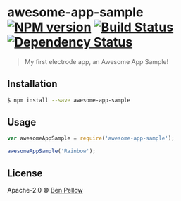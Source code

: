 # awesome-app-sample [![NPM version][npm-image]][npm-url] [![Build Status][travis-image]][travis-url] [![Dependency Status][daviddm-image]][daviddm-url]
> My first electrode app, an Awesome App Sample!

## Installation

```sh
$ npm install --save awesome-app-sample
```

## Usage

```js
var awesomeAppSample = require('awesome-app-sample');

awesomeAppSample('Rainbow');
```
## License

Apache-2.0 © [Ben Pellow](https://gecgithub01.walmart.com/bpellow)


[npm-image]: https://badge.fury.io/js/awesome-app-sample.svg
[npm-url]: https://npmjs.org/package/awesome-app-sample
[travis-image]: https://travis-ci.org/bpellow/awesome-app-sample.svg?branch=master
[travis-url]: https://travis-ci.org/bpellow/awesome-app-sample
[daviddm-image]: https://david-dm.org/bpellow/awesome-app-sample.svg?theme=shields.io
[daviddm-url]: https://david-dm.org/bpellow/awesome-app-sample
